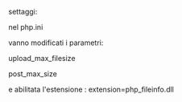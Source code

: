 settaggi:

nel php.ini

vanno modificati i parametri:

upload_max_filesize

post_max_size

e abilitata l'estensione : extension=php_fileinfo.dll
